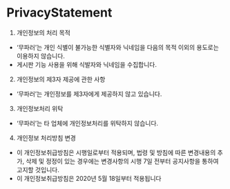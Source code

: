 # PrivacyStatement

1. 개인정보의 처리 목적
- ‘무파러’는 개인 식별이 불가능한 식별자와 닉네임을 다음의 목적 이외의 용도로는 이용하지 않습니다.
- 게시판 기능 사용을 위해 식발자와 닉네임을 수집합니다.

2.  개인정보의 제3자 제공에 관한 사항
- ‘무파러’는 개인정보를 제3자에게 제공하지 않고 있습니다.

3.  개인정보처리 위탁
- ‘무파러’는 타 업체에 개인정보처리를 위탁하지 않습니다.

4. 개인정보 처리방침 변경
- 이 개인정보취급방침은 시행일로부터 적용되며, 법령 및 방침에 따른 변경내용의 추가, 삭제 및 정정이 있는 경우에는 변경사항의 시행 7일 전부터 공지사항을 통하여 고지할 것입니다.
- 이 개인정보취급방침은 2020년 5월 18일부터 적용됩니다